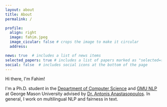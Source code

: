 ```yaml
---
layout: about
title: About
permalink: /

profile:
  align: right
  image: fahim.jpeg
  image_cicular: false # crops the image to make it circular
  address:

news: true  # includes a list of news items
selected_papers: true # includes a list of papers marked as "selected={true}"
social: false  # includes social icons at the bottom of the page
---
```


Hi there, I'm Fahim!

I'm a Ph.D. student in the [Department of Computer Science](https://cs.gmu.edu/) and [GMU NLP](https://cs.gmu.edu/~antonis/) at George Mason University advised by [Dr. Antonis Anastasopoulos](https://cs.gmu.edu/~antonis/author/antonios-anastasopoulos/). In general, I work on multilingual NLP and fairness in text.

<!-- One of my goals in grad school is to maintain a life outside of grad school; depending on the day, you can find me drinking tea, reading dystopian novels, knitting, running or hitting the trails (sometimes at the same time), and messing around on my piano. I also sporadically post an [open diary of sorts](https://emilykjensen.com/blog/) on this site to show that goals, motivation, and progress through grad school (and life) isn't anywhere close to linear.

As someone with interests at the intersection of a lot of different fields, I really struggled through the graduate school application process. On top of that, I didn't know what to look for in a program or what the daily life of a graduate student looked like. If you have questions about these as well, I would be [happy to chat](mailto:emily.jensen@colorado.edu) about my experience or connect you with someone else. -->
